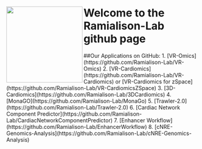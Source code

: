 
<div><img src="https://user-images.githubusercontent.com/79250095/192206702-40b2f24f-4df8-41b9-9ade-fbc9a5cd66d2.png" width="200" height="200" align="left"> <h1>Welcome to the Ramialison-Lab github page
  </div>
##Our Applications on GitHub:
  1. [VR-Omics](https://github.com/Ramialison-Lab/VR-Omics)
  2. [VR-Cardiomics](https://github.com/Ramialison-Lab/VR-Cardiomics) or [VR-Cardiomics for zSpace](https://github.com/Ramialison-Lab/VR-CardiomicsZSpace)
  3. [3D-Cardiomics](https://github.com/Ramialison-Lab/3DCardiomics)
  4. [MonaGO](https://github.com/Ramialison-Lab/MonaGo)
  5. [Trawler-2.0](https://github.com/Ramialison-Lab/Trawler-2.0)
  6. [Cardiac Network Component Predictor](https://github.com/Ramialison-Lab/CardiacNetworkComponentPredictor)
  7. [Enhancer Workflow](https://github.com/Ramialison-Lab/EnhancerWorkflow)
  8. [cNRE-Genomics-Analysis](https://github.com/Ramialison-Lab/cNRE-Genomics-Analysis)
